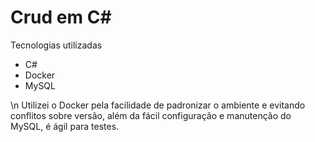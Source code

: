 # Crud em C#
Tecnologias utilizadas
- C#
- Docker
- MySQL
  
\n Utilizei o Docker pela facilidade de padronizar o ambiente e evitando conflitos sobre versão,
além da fácil configuração e manutenção do MySQL, é ágil para testes.
